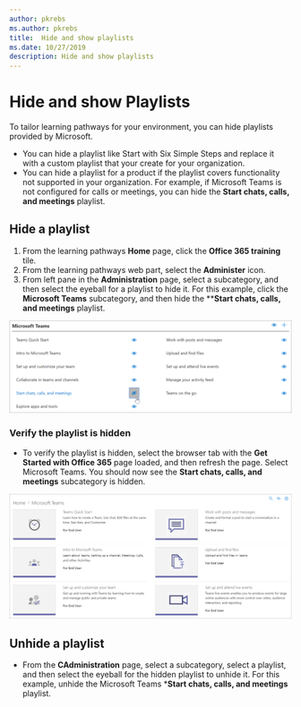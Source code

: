 ```yaml
---
author: pkrebs
ms.author: pkrebs
title:  Hide and show playlists
ms.date: 10/27/2019
description: Hide and show playlists
---
```


# Hide and show Playlists

To tailor learning pathways for your environment, you can hide playlists provided by Microsoft. 

- You can hide a playlist like Start with Six Simple Steps and replace it with a custom playlist that your create for your organization.
- You can hide a playlist for a product if the playlist covers functionality not supported in your organization. For example, if Microsoft Teams is not configured for calls or meetings, you can hide the **Start chats, calls, and meetings** playlist. 

## Hide a playlist

1. From the learning pathways **Home** page, click the **Office 365 training** tile.
2. From the learning pathways web part, select the **Administer** icon. 
3. From left pane in the **Administration** page, select a subcategory, and then select the eyeball for a playlist to hide it. For this example, click the **Microsoft Teams** subcategory, and then hide the ****Start chats, calls, and meetings** playlist.  

![cg-hideplaylist.png](media/cg-hideplaylist.png)

### Verify the playlist is hidden
- To verify the playlist is hidden, select the browser tab with the **Get Started with Office 365** page loaded, and then refresh the page. 
Select Microsoft Teams. You should now see the **Start chats, calls, and meetings** subcategory is hidden. 

![cg-hideplaylistrefresh.png](media/cg-hideplaylistrefresh.png)

## Unhide a playlist

- From the **CAdministration** page, select a subcategory, select a playlist, and then select the eyeball for the hidden playlist to unhide it. For this example, unhide the Microsoft Teams ***Start chats, calls, and meetings** playlist.   

